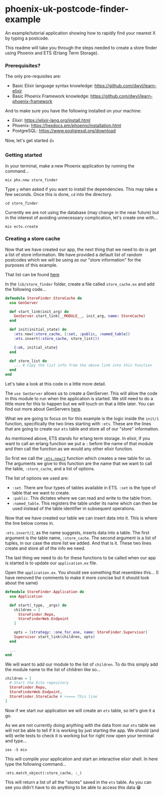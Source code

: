 # phoenix-uk-postcode-finder-example
An example/tutorial application showing how to rapidly find your nearest X by
typing a postcode.


This readme will take you through the steps needed to create a store finder
using Phoenix and ETS (Erlang Term Storage).

### Prerequisites?

The only pre-requisites are:

+ Basic Elixir language syntax knowledge: https://github.com/dwyl/learn-elixir
+ Basic Phoenix Framework knowledge:
https://github.com/dwyl/learn-phoenix-framework


And to make sure you have the following installed on your machine:

+ Elixir: https://elixir-lang.org/install.html
+ Phoenix: https://hexdocs.pm/phoenix/installation.html
+ PostgreSQL: https://www.postgresql.org/download

Now, let's get started 👍

### Getting started

In your terminal, make a new Phoenix application by running the command...
```
mix phx.new store_finder
```

Type `y` when asked if you want to install the dependencies. This may take a few
seconds. Once this is done, `cd` into the directory.
```
cd store_finder
```

Currently we are not using the database (may change in the near future) but in
the interest of avoiding unnecessary complication, let's create one with...
```
mix ecto.create
```

### Creating a store cache
Now that we have created our app, the next thing that we need to do is get a
list of store information. We have provided a default list of random postcodes
which we will be using as our "store information" for the purposes of this
example.

That list can be found [here](https://github.com/dwyl/phoenix-uk-postcode-finder-example/blob/master/lib/store_finder/create_stores.ex#L25-L225)

<!-- # NOTE TO SELF - Still need to add this
This can be any list of addresses that the you like, as long at the list
contains a valid UK postcode for each entry.

If you decide to use your own data you may need to edit some of the functions
that handle storing/retrieving data from/to the ets table to ensure you save the
fields your data contains. Give example of this by in a separate md file and
link to it here

You will need to run this through our function which will get the latitude and
longitude values for each postcode.

(create a function that gets the lat-long for every postcode passed in.) -->


In the `lib/store_finder` folder, create a file called `store_cache.ex` and add
the following code...
```ex
defmodule StoreFinder.StoreCache do
  use GenServer

  def start_link(init_arg) do
    GenServer.start_link(__MODULE__, init_arg, name: StoreCache)
  end

  def init(initial_state) do
    :ets.new(:store_cache, [:set, :public, :named_table])
    :ets.insert(:store_cache, store_list())

    {:ok, initial_state}
  end

  def store_list do
    ... # Copy the list info from the above link into this function
  end
end
```

Let's take a look at this code in a little more detail.

The `use GenServer` allows us to create a GenServer. This will allow the code in
this module to run when the application is started. We still need to do a little
more for this to happen but we will touch on that a little later. You can find
out more about GenServers [here](https://hexdocs.pm/elixir/GenServer.html).

What we are going to focus on for this example is the logic inside the `init/1`
function, specifically the two lines starting with `:ets`. These are the lines
that are going to create our `ets` table and store all of our "store"
information.

As mentioned above, ETS stands for erlang term storage. In elixir, if you want
to call an erlang function we put a `:` before the name of that module and then
call the function as we would any other elixir function.

So first we call the [`:ets.new/2`](http://erlang.org/doc/man/ets.html#new-2)
function which creates a new table for us. The arguments we give to this
function are the name that we want to call the table, `:store_cache`, and a list
of options.

The list of options we used are:
- `:set`. There are four types of tables available in ETS. `:set` is the type of table
that we want to create.
- `:public`. This dictates where we can read and write to the table from.
- `:named_table`. This registers the table under its name which can then be
used instead of the table identifier in subsequent operations.

Now that we have created our table we can insert data into it. This is where the
line below comes in.

`:ets.insert/2`, as the name suggests, inserts data into a table. The first
argument is the table name, `:store_cache`. The second argument is a list of
tuples, in our case the store list we added. And that is it. These two lines
create and store all of the info we need.

The last thing we need to do for these functions to be called when our app is
started is to update our `application.ex` file.

Open the `application.ex`. You should see something that resembles this...
(I have removed the comments to make it more concise but it should look about
the same)
```ex
defmodule StoreFinder.Application do
  use Application

  def start(_type, _args) do
    children = [
      StoreFinder.Repo,
      StoreFinderWeb.Endpoint
    ]

    opts = [strategy: :one_for_one, name: StoreFinder.Supervisor]
    Supervisor.start_link(children, opts)
  end

  ...
end
```

We will want to add our module to the list of `children`. To do this simply add
the module name to the list of children like so...
```ex
children = [
  # Start the Ecto repository
  StoreFinder.Repo,
  StoreFinderWeb.Endpoint,
  StoreFinder.StoreCache # <==== This line
]
```

Now if we start our application we will create an `ets` table, so let's give it
a go.

As we are not currently doing anything with the data from our `ets` table we
will not be able to tell if it is working by just starting the app. We should
(and will) write tests to check it is working but for right now open your
terminal and type...
```
iex -S mix
```

This will compile your application and start an interactive elixir shell. In
here type the following command...
```
:ets.match_object(:store_cache, :_)
```

This will return a list of all the "stores" saved in the `ets` table. As you
can see you didn't have to do anything to be able to access this data 😁


